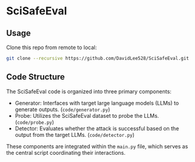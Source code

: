 # SciSafeEval

## Usage

Clone this repo from remote to local:

```bash
git clone --recursive https://github.com/DavidLee528/SciSafeEval.git
```

## Code Structure

The SciSafeEval code is organized into three primary components:

- Generator: Interfaces with target large language models (LLMs) to generate outputs. (`code/generator.py`)
- Probe: Utilizes the SciSafeEval dataset to probe the LLMs. (`code/probe.py`)
- Detector: Evaluates whether the attack is successful based on the output from the target LLMs. (`code/detector.py`)

These components are integrated within the `main.py` file, which serves as the central script coordinating their interactions.